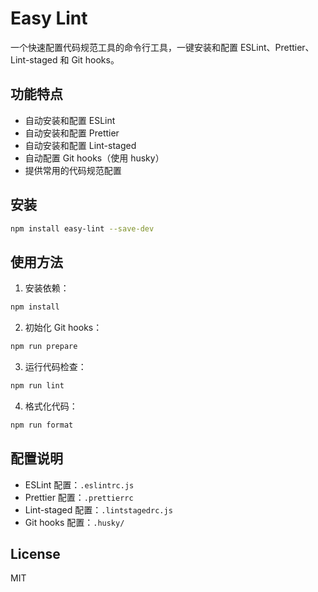 # Easy Lint

一个快速配置代码规范工具的命令行工具，一键安装和配置 ESLint、Prettier、Lint-staged 和 Git hooks。

## 功能特点

- 自动安装和配置 ESLint
- 自动安装和配置 Prettier
- 自动安装和配置 Lint-staged
- 自动配置 Git hooks（使用 husky）
- 提供常用的代码规范配置

## 安装

```bash
npm install easy-lint --save-dev
```

## 使用方法

1. 安装依赖：

```bash
npm install
```

2. 初始化 Git hooks：

```bash
npm run prepare
```

3. 运行代码检查：

```bash
npm run lint
```

4. 格式化代码：

```bash
npm run format
```

## 配置说明

- ESLint 配置：`.eslintrc.js`
- Prettier 配置：`.prettierrc`
- Lint-staged 配置：`.lintstagedrc.js`
- Git hooks 配置：`.husky/`

## License

MIT
